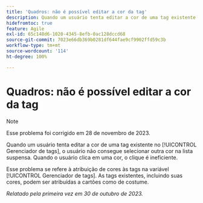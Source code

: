 ```yaml
---
title: 'Quadros: não é possível editar a cor da tag'
description: Quando um usuário tenta editar a cor de uma tag existente no Gerenciador de tags, ele não consegue selecionar outra cor na lista suspensa. Quando o usuário clica em uma cor, o clique é ineficiente.
hidefromtoc: true
feature: Agile
exl-id: 65c148d6-1020-4345-8efb-0ac128dccd68
source-git-commit: 7023e66db369b0281df644fae9cf9902ffd59c3b
workflow-type: tm+mt
source-wordcount: '114'
ht-degree: 100%

---
```


# Quadros: não é possível editar a cor da tag

>[!NOTE]
>
>Esse problema foi corrigido em 28 de novembro de 2023.

Quando um usuário tenta editar a cor de uma tag existente no [!UICONTROL Gerenciador de tags], o usuário não consegue selecionar outra cor na lista suspensa. Quando o usuário clica em uma cor, o clique é ineficiente.

Esse problema se refere à atribuição de cores às tags na variável [!UICONTROL Gerenciador de tags]. As tags existentes, incluindo suas cores, podem ser atribuídas a cartões como de costume.

_Relatado pela primeira vez em 30 de outubro de 2023._
